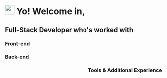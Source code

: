 <h1><img src="https://emojis.slackmojis.com/emojis/images/1531849430/4246/blob-sunglasses.gif?1531849430" width="30"/> Yo! Welcome in,</h1>

<div width="100%" class="skills">
  <h2>Full-Stack Developer who's worked with</h2>
  
  <div width="33%" align="left">
    <h3>Front-end</h3>
  </div>
  
  <div width="33%" align="left">
    <h3>Back-end</h3>
  </div>
  
  <div width="33%" align="right">
    <h3>Tools & Additional Experience</h3>
  </div>
  
</div>

<!--
**aelsedoudi/aelsedoudi** is a ✨ _special_ ✨ repository because its `README.md` (this file) appears on your GitHub profile.

Here are some ideas to get you started:

- 🔭 I’m currently working on ...
- 🌱 I’m currently learning ...
- 👯 I’m looking to collaborate on ...
- 🤔 I’m looking for help with ...
- 💬 Ask me about ...
- 📫 How to reach me: ...
- 😄 Pronouns: ...
- ⚡ Fun fact: ...
-->
